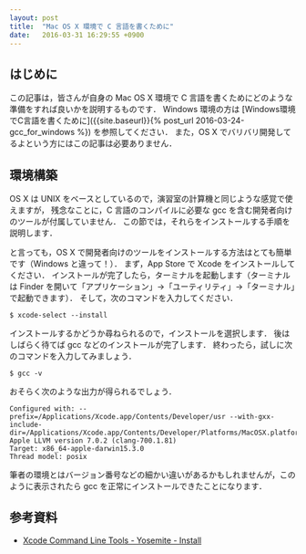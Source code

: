 ```yaml
---
layout: post
title:  "Mac OS X 環境で C 言語を書くために"
date:   2016-03-31 16:29:55 +0900
---
```


## はじめに

この記事は，皆さんが自身の Mac OS X 環境で C 言語を書くためにどのような準備をすれば良いかを説明するものです．
Windows 環境の方は [Windows環境でC言語を書くために]({{site.baseurl}}{% post_url 2016-03-24-gcc_for_windows %}) を参照してください．
また，OS X でバリバリ開発してるよという方にはこの記事は必要ありません．

## 環境構築

OS X は UNIX をベースとしているので，演習室の計算機と同じような感覚で使えますが，
残念なことに，C 言語のコンパイルに必要な gcc を含む開発者向けのツールが付属していません．
この節では，それらをインストールする手順を説明します．

と言っても，OS X で開発者向けのツールをインストールする方法はとても簡単です（Windows と違って！）．
まず，App Store で Xcode をインストールしてください．
インストールが完了したら，ターミナルを起動します（ターミナルは Finder を開いて「アプリケーション」→「ユーティリティ」→「ターミナル」で起動できます）．
そして，次のコマンドを入力してください．

```
$ xcode-select --install
```

インストールするかどうか尋ねられるので，インストールを選択します．
後はしばらく待てば gcc などのインストールが完了します．
終わったら，試しに次のコマンドを入力してみましょう．

```
$ gcc -v
```

おそらく次のような出力が得られるでしょう．

```
Configured with: --prefix=/Applications/Xcode.app/Contents/Developer/usr --with-gxx-include-dir=/Applications/Xcode.app/Contents/Developer/Platforms/MacOSX.platform/Developer/SDKs/MacOSX10.11.sdk/usr/include/c++/4.2.1
Apple LLVM version 7.0.2 (clang-700.1.81)
Target: x86_64-apple-darwin15.3.0
Thread model: posix
```

筆者の環境とはバージョン番号などの細かい違いがあるかもしれませんが，このように表示されたら gcc を正常にインストールできたことになります．

## 参考資料

- [Xcode Command Line Tools - Yosemite - Install](http://railsapps.github.io/xcode-command-line-tools.html)

